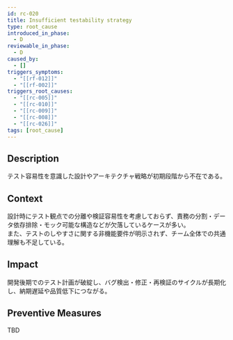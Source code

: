 ```yaml
---
id: rc-020
title: Insufficient testability strategy
type: root_cause
introduced_in_phase:
  - D
reviewable_in_phase:
  - D
caused_by:
  - []
triggers_symptoms:
  - "[[rf-012]]"
  - "[[rf-002]]"
triggers_root_causes:
  - "[[rc-005]]"
  - "[[rc-010]]"
  - "[[rc-009]]"
  - "[[rc-008]]"
  - "[[rc-026]]"
tags: [root_cause]
---
```


## Description
テスト容易性を意識した設計やアーキテクチャ戦略が初期段階から不在である。

## Context
設計時にテスト観点での分離や検証容易性を考慮しておらず、責務の分割・データ依存排除・モック可能な構造などが欠落しているケースが多い。  
また、テストのしやすさに関する非機能要件が明示されず、チーム全体での共通理解も不足している。

## Impact
開発後期でのテスト計画が破綻し、バグ検出・修正・再検証のサイクルが長期化し、納期遅延や品質低下につながる。

## Preventive Measures
TBD